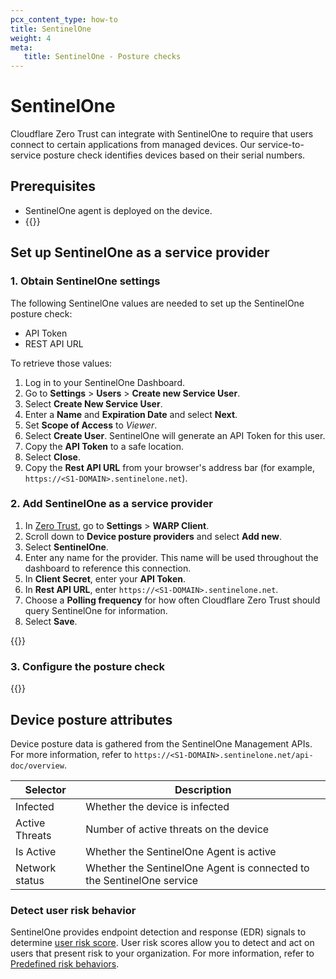 ```yaml
---
pcx_content_type: how-to
title: SentinelOne
weight: 4
meta:
   title: SentinelOne - Posture checks
---
```


# SentinelOne

Cloudflare Zero Trust can integrate with SentinelOne to require that users connect to certain applications from managed devices. Our service-to-service posture check identifies devices based on their serial numbers.

## Prerequisites

- SentinelOne agent is deployed on the device.
- {{<render file="posture/_prereqs-warp-is-deployed.md" withParameters="[Service providers](/cloudflare-one/identity/devices/service-providers/)">}}

## Set up SentinelOne as a service provider

### 1. Obtain SentinelOne settings

The following SentinelOne values are needed to set up the SentinelOne posture check:

- API Token
- REST API URL

To retrieve those values:

1. Log in to your SentinelOne Dashboard.
2. Go to **Settings** > **Users** > **Create new Service User**.
3. Select **Create New Service User**.
4. Enter a **Name** and **Expiration Date** and select **Next**.
5. Set **Scope of Access** to _Viewer_.
6. Select **Create User**. SentinelOne will generate an API Token for this user.
7. Copy the **API Token** to a safe location.
8. Select **Close**.
9. Copy the **Rest API URL** from your browser's address bar (for example, `https://<S1-DOMAIN>.sentinelone.net`).

### 2. Add SentinelOne as a service provider

1. In [Zero Trust](https://one.dash.cloudflare.com), go to **Settings** > **WARP Client**.
2. Scroll down to **Device posture providers** and select **Add new**.
3. Select **SentinelOne**.
4. Enter any name for the provider. This name will be used throughout the dashboard to reference this connection.
5. In **Client Secret**, enter your **API Token**.
6. In **Rest API URL**, enter `https://<S1-DOMAIN>.sentinelone.net`.
7. Choose a **Polling frequency** for how often Cloudflare Zero Trust should query SentinelOne for information.
8. Select **Save**.

{{<render file="posture/_test-posture-provider.md">}}

### 3. Configure the posture check

{{<render file="posture/_configure-posture-check.md" withParameters="SentinelOne">}}

## Device posture attributes

Device posture data is gathered from the SentinelOne Management APIs. For more information, refer to `https://<S1-DOMAIN>.sentinelone.net/api-doc/overview`.

| Selector       | Description                                                           |
| -------------- | --------------------------------------------------------------------- |
| Infected       | Whether the device is infected                                        |
| Active Threats | Number of active threats on the device                                |
| Is Active      | Whether the SentinelOne Agent is active                               |
| Network status | Whether the SentinelOne Agent is connected to the SentinelOne service |

### Detect user risk behavior

SentinelOne provides endpoint detection and response (EDR) signals to determine [user risk score](/cloudflare-one/insights/risk-score/). User risk scores allow you to detect and act on users that present risk to your organization. For more information, refer to [Predefined risk behaviors](/cloudflare-one/insights/risk-score/#predefined-risk-behaviors).
